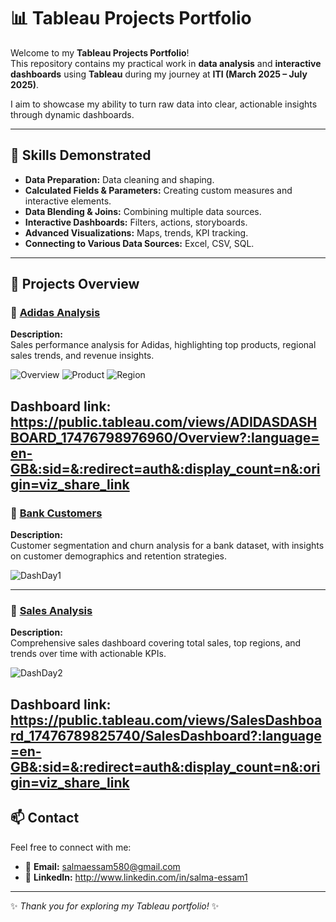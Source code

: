 # 📊 Tableau Projects Portfolio

Welcome to my **Tableau Projects Portfolio**!  
This repository contains my practical work in **data analysis** and **interactive dashboards** using **Tableau** during my journey at **ITI (March 2025 – July 2025)**.

I aim to showcase my ability to turn raw data into clear, actionable insights through dynamic dashboards.

---

## 🚀 **Skills Demonstrated**

- **Data Preparation:** Data cleaning and shaping.
- **Calculated Fields & Parameters:** Creating custom measures and interactive elements.
- **Data Blending & Joins:** Combining multiple data sources.
- **Interactive Dashboards:** Filters, actions, storyboards.
- **Advanced Visualizations:** Maps, trends, KPI tracking.
- **Connecting to Various Data Sources:** Excel, CSV, SQL.

---

## 📂 **Projects Overview**

### 📁 [Adidas Analysis](./Addidas%20Analysis)
**Description:**  
Sales performance analysis for Adidas, highlighting top products, regional sales trends, and revenue insights.

![Overview](https://github.com/user-attachments/assets/99d696af-7014-4180-a762-c5a9c1487807)
![Product](https://github.com/user-attachments/assets/a1d687db-b2be-4afc-86b3-faa88ec620df)
![Region](https://github.com/user-attachments/assets/35497aee-f653-4599-8db6-44633161a5ab)

**Dashboard link:** https://public.tableau.com/views/ADIDASDASHBOARD_17476798976960/Overview?:language=en-GB&:sid=&:redirect=auth&:display_count=n&:origin=viz_share_link
---

### 📁 [Bank Customers](./Bank_Customers)
**Description:**  
Customer segmentation and churn analysis for a bank dataset, with insights on customer demographics and retention strategies.

![DashDay1](https://github.com/user-attachments/assets/9798e487-1c7f-4ea4-8536-b4b3961c1d70)

---

### 📁 [Sales Analysis](./Sales%20Analysis)
**Description:**  
Comprehensive sales dashboard covering total sales, top regions, and trends over time with actionable KPIs.

![DashDay2](https://github.com/user-attachments/assets/7b80817a-f9ae-462f-a5e8-975972b55885)

**Dashboard link:** https://public.tableau.com/views/SalesDashboard_17476789825740/SalesDashboard?:language=en-GB&:sid=&:redirect=auth&:display_count=n&:origin=viz_share_link
---

## 📫 **Contact**

Feel free to connect with me:  
- 📧 **Email:** salmaessam580@gmail.com  
- 💼 **LinkedIn:** http://www.linkedin.com/in/salma-essam1

---

✨ *Thank you for exploring my Tableau portfolio!* ✨
